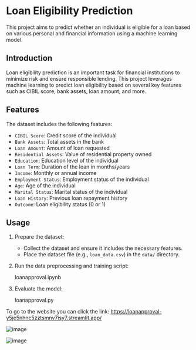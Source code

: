 # Loan Eligibility Prediction

This project aims to predict whether an individual is eligible for a loan based on various personal and financial information using a machine learning model.

## Introduction
Loan eligibility prediction is an important task for financial institutions to minimize risk and ensure responsible lending. This project leverages machine learning to predict loan eligibility based on several key features such as CIBIL score, bank assets, loan amount, and more.



## Features
The dataset includes the following features:
- `CIBIL Score`: Credit score of the individual
- `Bank Assets`: Total assets in the bank
- `Loan Amount`: Amount of loan requested
- `Residential Assets`: Value of residential property owned
- `Education`: Education level of the individual
- `Loan Term`: Duration of the loan in months/years
- `Income`: Monthly or annual income
- `Employment Status`: Employment status of the individual
- `Age`: Age of the individual
- `Marital Status`: Marital status of the individual
- `Loan History`: Previous loan repayment history
- `Outcome`: Loan eligibility status (0 or 1)



## Usage
1. Prepare the dataset:
    - Collect the dataset and ensure it includes the necessary features.
    - Place the dataset file (e.g., `loan_data.csv`) in the `data/` directory.

2. Run the data preprocessing and training script:
   
   loanapproval.ipynb  

3. Evaluate the model:
   
    loanapproval.py

To go to the website you can  click the link: https://loanapproval-y5je5nhnc5zztsmnv7isy7.streamlit.app/



![image](https://github.com/debnarayankundu/loan_approval/assets/159264658/e19928bd-6292-427c-a9b6-02ac022b33ae)

![image](https://github.com/debnarayankundu/loan_approval/assets/159264658/640b1bfe-5d0d-4652-a5cd-2ec37e7a9a47)

